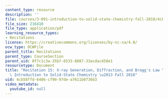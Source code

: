 ```yaml
---
content_type: resource
description: ''
file: courses/3-091-introduction-to-solid-state-chemistry-fall-2018/4cb58ffd6486cf9097dea7611b0736b3_MIT3_091F18_REC15.pdf
file_size: 216410
file_type: application/pdf
learning_resource_types:
- Recitations
license: https://creativecommons.org/licenses/by-nc-sa/4.0/
ocw_type: OCWFile
parent_title: Recitations
parent_type: CourseSection
parent_uid: 0f7c1c3a-35b7-6533-8887-33acdac458e1
resourcetype: Document
title: "Recitation 15: X-ray Generation, Diffraction, and Bragg's Law \u2013 3.091\
  \ Introduction to Solid-State Chemistry \u2013 Fall 2018"
uid: 4cb58ffd-6486-cf90-97de-a7611b0736b3
video_metadata:
  youtube_id: null
---
```

